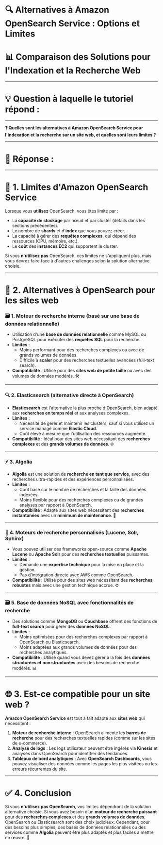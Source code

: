 # 🔍 Alternatives à Amazon OpenSearch Service : Options et Limites  
# 📊 Comparaison des Solutions pour l'Indexation et la Recherche Web

----------------------
# 💡 Question à laquelle le tutoriel répond :
----------------------

**❓ Quelles sont les alternatives à Amazon OpenSearch Service pour l'indexation et la recherche sur un site web, et quelles sont leurs limites ?**

----------------------
# 📝 Réponse :
----------------------

# 🚫 1. Limites d'Amazon OpenSearch Service  
Lorsque vous **utilisez** OpenSearch, vous êtes limité par :
- La **capacité de stockage** par nœud et par cluster (détails dans les sections précédentes).  
- Le nombre de **shards** et d'**index** que vous pouvez créer.  
- La capacité à gérer des **requêtes complexes**, qui dépend des ressources (CPU, mémoire, etc.).  
- Le **coût** des **instances EC2** qui supportent le cluster.  

Si vous **n'utilisez pas** OpenSearch, ces limites ne s'appliquent plus, mais vous devrez faire face à d'autres challenges selon la solution alternative choisie.

---

# 🔄 2. Alternatives à OpenSearch pour les sites web  

### 🗃️ **1. Moteur de recherche interne (basé sur une base de données relationnelle)**  
- Utilisation d'une **base de données relationnelle** comme MySQL ou PostgreSQL pour exécuter des **requêtes SQL** pour la recherche.  
- **Limites** :
  - Moins performant pour des recherches complexes ou avec de grands volumes de données.  
  - Difficile à **scaler** pour des recherches textuelles avancées (full-text search).  
- **Compatibilité** : Utilisé pour des **sites web de petite taille** ou avec des volumes de données modérés. 🛠️

---

### 🔍 **2. Elasticsearch (alternative directe à OpenSearch)**  
- **Elasticsearch** est l'alternative la plus proche d'OpenSearch, bien adapté aux **recherches en temps réel** et aux analyses complexes.  
- **Limites** :
  - Nécessite de gérer et maintenir les clusters, sauf si vous utilisez un service managé comme **Elastic Cloud**.  
  - Coût élevé à mesure que l'utilisation des ressources augmente.  
- **Compatibilité** : Idéal pour des sites web nécessitant des **recherches complexes** et des **grands volumes de données**. 🌐

---

### ⚡ **3. Algolia**  
- **Algolia** est une solution de **recherche en tant que service**, avec des recherches ultra-rapides et des expériences personnalisées.  
- **Limites** :
  - Coût basé sur le nombre de recherches et la taille des données indexées.  
  - Moins flexible pour des recherches complexes ou de grandes analyses par rapport à OpenSearch.  
- **Compatibilité** : Adapté aux sites web nécessitant des **recherches instantanées** avec un **minimum de maintenance**. 🚀

---

### 🔧 **4. Moteurs de recherche personnalisés (Lucene, Solr, Sphinx)**  
- Vous pouvez utiliser des frameworks open-source comme **Apache Lucene** ou **Apache Solr** pour des **recherches textuelles** puissantes.  
- **Limites** :
  - Demande une **expertise technique** pour la mise en place et la gestion.  
  - Pas d'intégration directe avec AWS comme OpenSearch.  
- **Compatibilité** : Utilisé pour des sites web nécessitant des **recherches robustes** mais avec une gestion technique accrue. ⚙️

---

### 🗃️ **5. Base de données NoSQL avec fonctionnalités de recherche**  
- Des solutions comme **MongoDB** ou **Couchbase** offrent des fonctions de **full-text search** pour gérer des **données NoSQL**.  
- **Limites** :
  - Moins optimisées pour des recherches complexes par rapport à OpenSearch ou Elasticsearch.  
  - Moins adaptées aux grands volumes de données pour des recherches analytiques.  
- **Compatibilité** : Utilisé quand vous devez gérer à la fois des **données structurées et non structurées** avec des besoins de recherche modérés. 📊

---

# 🌐 3. Est-ce compatible pour un site web ?  
**Amazon OpenSearch Service** est tout à fait adapté aux **sites web** qui nécessitent :
1. **Moteur de recherche interne** : OpenSearch alimente les **barres de recherche** pour des recherches textuelles rapides (comme sur les sites de e-commerce).  
2. **Analyse de logs** : Les logs utilisateur peuvent être ingérés via **Kinesis** et analysés dans OpenSearch pour identifier des tendances.  
3. **Tableaux de bord analytiques** : Avec **OpenSearch Dashboards**, vous pouvez visualiser des données comme les pages les plus visitées ou les erreurs récurrentes du site.

---

# ✅ 4. Conclusion  
Si vous **n'utilisez pas OpenSearch**, vos limites dépendront de la solution alternative choisie. Si vous avez besoin d’un **moteur de recherche puissant** pour des **recherches complexes** et des **grands volumes de données**, OpenSearch ou Elasticsearch sont des choix judicieux. Cependant, pour des besoins plus simples, des bases de données relationnelles ou des services comme **Algolia** peuvent être plus adaptés et plus faciles à mettre en œuvre. 🎯

